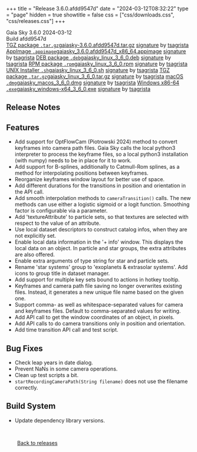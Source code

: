 +++
title = "Release 3.6.0.afdd9547d"
date = "2024-03-12T08:32:22"
type = "page"
hidden = true
showtitle = false
css = ["css/downloads.css", "css/releases.css"]
+++

<div class="download-container">
<div id="download-title">
<i class="gs-mdi-tag"></i>
Gaia Sky <span class="downloads-version">3.6.0</span> 
<time class="downloads-releasedate" datetime="2024-03-12T08:32:22" title="Published: 2024-03-12T08:32:22"><i class="gs-mdi-calendar"></i> 2024-03-12</time>
<div class="downloads-build">Build afdd9547d</div></div>
<div class="download-section">
<a href="https://gaia.ari.uni-heidelberg.de/gaiasky/releases/3.6.0.afdd9547d/gaiasky-3.6.0.afdd9547d.tar.gz" class="download-button"><i class="gs-mdi-zip-box icon-button"></i> TGZ package <code>.tar.gz</code><span class="download-sub">gaiasky-3.6.0.afdd9547d.tar.gz</span></a>
<span class="signature">
<a href="https://gaia.ari.uni-heidelberg.de/gaiasky/releases/3.6.0.afdd9547d/gaiasky-3.6.0.afdd9547d.tar.gz.sig">signature</a>  by  <a href="https://keyserver.ubuntu.com/pks/lookup?search=0x448C2B189756743013D5F7C22FD2A59C1D734C1F&fingerprint=on&op=index">tsagrista</a>
</span>
<a href="https://gaia.ari.uni-heidelberg.de/gaiasky/releases/3.6.0.afdd9547d/gaiasky_3.6.0.afdd9547d_x86_64.appimage" class="download-button"><i class="gs-material-symbols-box icon-button"></i> AppImage <code>.appimage</code><span class="download-sub">gaiasky_3.6.0.afdd9547d_x86_64.appimage</span></a>
<span class="signature">
<a href="https://gaia.ari.uni-heidelberg.de/gaiasky/releases/3.6.0.afdd9547d/gaiasky_3.6.0.afdd9547d_x86_64.appimage.sig">signature</a>  by  <a href="https://keyserver.ubuntu.com/pks/lookup?search=0x448C2B189756743013D5F7C22FD2A59C1D734C1F&fingerprint=on&op=index">tsagrista</a>
</span>
<a href="https://gaia.ari.uni-heidelberg.de/gaiasky/releases/3.6.0.afdd9547d/gaiasky_linux_3_6_0.deb" class="download-button"><i class="gs-mdi-debian icon-button"></i> DEB package <code>.deb</code><span class="download-sub">gaiasky_linux_3_6_0.deb</span></a>
<span class="signature">
<a href="https://gaia.ari.uni-heidelberg.de/gaiasky/releases/3.6.0.afdd9547d/gaiasky_linux_3_6_0.deb.sig">signature</a>  by  <a href="https://keyserver.ubuntu.com/pks/lookup?search=0x448C2B189756743013D5F7C22FD2A59C1D734C1F&fingerprint=on&op=index">tsagrista</a>
</span>
<a href="https://gaia.ari.uni-heidelberg.de/gaiasky/releases/3.6.0.afdd9547d/gaiasky_linux_3_6_0.rpm" class="download-button"><i class="gs-mdi-fedora icon-button"></i> RPM package <code>.rpm</code><span class="download-sub">gaiasky_linux_3_6_0.rpm</span></a>
<span class="signature">
<a href="https://gaia.ari.uni-heidelberg.de/gaiasky/releases/3.6.0.afdd9547d/gaiasky_linux_3_6_0.rpm.sig">signature</a>  by  <a href="https://keyserver.ubuntu.com/pks/lookup?search=0x448C2B189756743013D5F7C22FD2A59C1D734C1F&fingerprint=on&op=index">tsagrista</a>
</span>
<a href="https://gaia.ari.uni-heidelberg.de/gaiasky/releases/3.6.0.afdd9547d/gaiasky_linux_3_6_0.sh" class="download-button"><i class="gs-token-unix icon-button"></i> UNIX Installer <code>.sh</code><span class="download-sub">gaiasky_linux_3_6_0.sh</span></a>
<span class="signature">
<a href="https://gaia.ari.uni-heidelberg.de/gaiasky/releases/3.6.0.afdd9547d/gaiasky_linux_3_6_0.sh.sig">signature</a>  by  <a href="https://keyserver.ubuntu.com/pks/lookup?search=0x448C2B189756743013D5F7C22FD2A59C1D734C1F&fingerprint=on&op=index">tsagrista</a>
</span>
<a href="https://gaia.ari.uni-heidelberg.de/gaiasky/releases/3.6.0.afdd9547d/gaiasky_linux_3_6_0.tar.gz" class="download-button"><i class="gs-mdi-zip-box icon-button"></i> TGZ package <code>.tar.gz</code><span class="download-sub">gaiasky_linux_3_6_0.tar.gz</span></a>
<span class="signature">
<a href="https://gaia.ari.uni-heidelberg.de/gaiasky/releases/3.6.0.afdd9547d/gaiasky_linux_3_6_0.tar.gz.sig">signature</a>  by  <a href="https://keyserver.ubuntu.com/pks/lookup?search=0x448C2B189756743013D5F7C22FD2A59C1D734C1F&fingerprint=on&op=index">tsagrista</a>
</span>
<a href="https://gaia.ari.uni-heidelberg.de/gaiasky/releases/3.6.0.afdd9547d/gaiasky_macos_3_6_0.dmg" class="download-button"><i class="gs-fa6-brands-apple icon-button"></i> macOS <code>.dmg</code><span class="download-sub">gaiasky_macos_3_6_0.dmg</span></a>
<span class="signature">
<a href="https://gaia.ari.uni-heidelberg.de/gaiasky/releases/3.6.0.afdd9547d/gaiasky_macos_3_6_0.dmg.sig">signature</a>  by  <a href="https://keyserver.ubuntu.com/pks/lookup?search=0x448C2B189756743013D5F7C22FD2A59C1D734C1F&fingerprint=on&op=index">tsagrista</a>
</span>
<a href="https://gaia.ari.uni-heidelberg.de/gaiasky/releases/3.6.0.afdd9547d/gaiasky_windows-x64_3_6_0.exe" class="download-button"><i class="gs-fa6-brands-windows icon-button"></i> Windows x86-64 <code>.exe</code><span class="download-sub">gaiasky_windows-x64_3_6_0.exe</span></a>
<span class="signature">
<a href="https://gaia.ari.uni-heidelberg.de/gaiasky/releases/3.6.0.afdd9547d/gaiasky_windows-x64_3_6_0.exe.sig">signature</a>  by  <a href="https://keyserver.ubuntu.com/pks/lookup?search=0x448C2B189756743013D5F7C22FD2A59C1D734C1F&fingerprint=on&op=index">tsagrista</a>
</span>
</div>
</div>

<section class="release-notes">

# Release Notes


## Features
- Add support for OptFlowCam (Piotrowski 2024) method to convert keyframes into camera path files. Gaia Sky calls the local python3 interpreter to process the keyframe files, so a local python3 installation (with numpy) needs to be in place for it to work.
- Add support for B-splines, additionally to Catmull-Rom splines, as a method for interpolating positions between keyframes.
- Reorganize keyframes window layout for better use of space.
- Add different durations for the transitions in position and orientation in the API call.
- Add smooth interpolation methods to `cameraTransition()` calls. The new methods can use either a logistic sigmoid or a logit function. Smoothing factor is configurable via a parameter.
- Add 'textureAttribute' to particle sets, so that textures are selected with respect to the value of an attribute.
- Use local dataset descriptors to construct catalog infos, when they are not explicitly set.
- Enable local data information in the '+ info' window. This displays the local data on an object. In particle and star groups, the extra attributes are also offered.
- Enable extra arguments of type string for star and particle sets.
- Rename 'star systems' group to 'exoplanets \& extrasolar systems'. Add icons to group title in dataset manager.
- Add support for multiple key sets bound to actions in hotkey tooltip.
- Keyframes and camera path file saving no longer overwrites existing files. Instead, it generates a new unique file name based on the given one.
- Support comma- as well as whitespace-separated values for camera and keyframes files. Default to comma-separated values for writing.
- Add API call to get the window coordinates of an object, in pixels.
- Add API calls to do camera transitions only in position and orientation.
- Add time transition API call and test script.

## Bug Fixes
- Check leap years in date dialog.
- Prevent NaNs in some camera operations.
- Clean up test scripts a bit.
- `startRecordingCameraPath(String filename)` does not use the filename correctly.

## Build System
- Update dependency library versions.
</section>


<p class="center-text" style="padding: 30px;"><a href="/downloads/releases"><i class="gs-mdi-arrow-left-bold-circle"></i> Back to releases</a>
</p>
